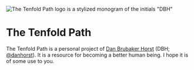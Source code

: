![The Tenfold Path logo is a stylized monogram of the initials "DBH"][1]

# The Tenfold Path

The Tenfold Path is a personal project of [Dan Brubaker Horst][2] (DBH; [@danhorst][3]).
It is a resource for becoming a better human being.
I hope it is of some use to you.

[1]: https://raw.github.com/tenfoldpath/.github/main/logo.svg?sanitize=true
[2]: https://dan.brubakerhorst.com
[3]: https://github.com/danhorst
